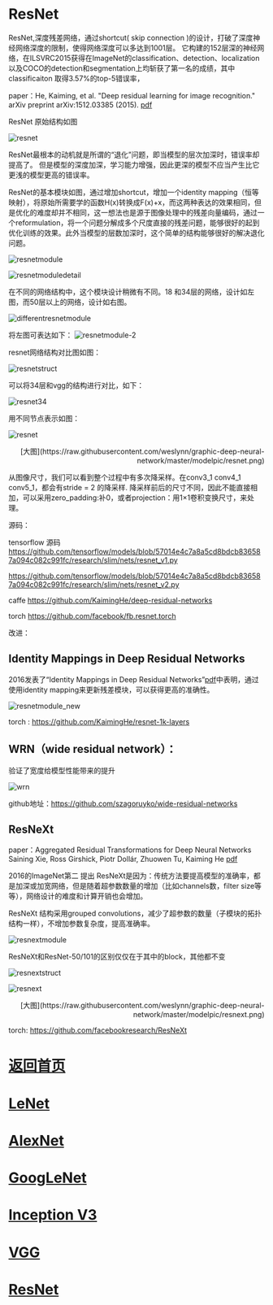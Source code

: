
# ResNet

ResNet,深度残差网络，通过shortcut( skip connection )的设计，打破了深度神经网络深度的限制，使得网络深度可以多达到1001层。
它构建的152层深的神经网络，在ILSVRC2015获得在ImageNet的classification、detection、localization以及COCO的detection和segmentation上均斩获了第一名的成绩，其中classificaiton 取得3.57%的top-5错误率，


paper：He, Kaiming, et al. "Deep residual learning for image recognition." arXiv preprint arXiv:1512.03385 (2015). [pdf](https://arxiv.org/pdf/1512.03385.pdf) 

ResNet 原始结构如图

![resnet](https://github.com/weslynn/graphic-deep-neural-network/blob/master/pic/resnet.png)


ResNet最根本的动机就是所谓的“退化”问题，即当模型的层次加深时，错误率却提高了。 但是模型的深度加深，学习能力增强，因此更深的模型不应当产生比它更浅的模型更高的错误率。


ResNet的基本模块如图，通过增加shortcut，增加一个identity mapping（恒等映射），将原始所需要学的函数H(x)转换成F(x)+x，而这两种表达的效果相同，但是优化的难度却并不相同，这一想法也是源于图像处理中的残差向量编码，通过一个reformulation，将一个问题分解成多个尺度直接的残差问题，能够很好的起到优化训练的效果。此外当模型的层数加深时，这个简单的结构能够很好的解决退化问题。

![resnetmodule](https://github.com/weslynn/graphic-deep-neural-network/blob/master/pic/resnet2.png)

![resnetmoduledetail](https://github.com/weslynn/graphic-deep-neural-network/blob/master/pic/resnetmodule.png)

在不同的网络结构中，这个模块设计稍微有不同。18 和34层的网络，设计如左图，而50层以上的网络，设计如右图。

![differentresnetmodule](https://github.com/weslynn/graphic-deep-neural-network/blob/master/pic/resnet3.jpg)

将左图可表达如下：
![resnetmodule-2](https://github.com/weslynn/graphic-deep-neural-network/blob/master/pic/resnet2.jpg)

resnet网络结构对比图如图：

![resnetstruct](https://github.com/weslynn/graphic-deep-neural-network/blob/master/pic/resnet3.png)

可以将34层和vgg的结构进行对比，如下：

![resnet34](https://github.com/weslynn/graphic-deep-neural-network/blob/master/pic/resnet34.jpg)


用不同节点表示如图：


![resnet](https://github.com/weslynn/graphic-deep-neural-network/blob/master/modelpic/resnet.png)

<p align="right">[大图](https://raw.githubusercontent.com/weslynn/graphic-deep-neural-network/master/modelpic/resnet.png)</p>


从图像尺寸，我们可以看到整个过程中有多次降采样。在conv3_1 conv4_1 conv5_1，都会有stride = 2 的降采样. 降采样前后的尺寸不同，因此不能直接相加，可以采用zero_padding:补0，或者projection：用1×1卷积变换尺寸，来处理。

源码：

tensorflow 源码 https://github.com/tensorflow/models/blob/57014e4c7a8a5cd8bdcb836587a094c082c991fc/research/slim/nets/resnet_v1.py

https://github.com/tensorflow/models/blob/57014e4c7a8a5cd8bdcb836587a094c082c991fc/research/slim/nets/resnet_v2.py

caffe https://github.com/KaimingHe/deep-residual-networks

torch https://github.com/facebook/fb.resnet.torch






改进：

## Identity Mappings in Deep Residual Networks

2016发表了“Identity Mappings in Deep Residual Networks”[pdf](https://arxiv.org/pdf/1603.05027.pdf)中表明，通过使用identity mapping来更新残差模块，可以获得更高的准确性。

![resnetmodule_new](https://github.com/weslynn/graphic-deep-neural-network/blob/master/pic/resnet_new.png)


torch :  https://github.com/KaimingHe/resnet-1k-layers

## WRN（wide residual network）：

验证了宽度给模型性能带来的提升

![wrn](https://github.com/weslynn/graphic-deep-neural-network/blob/master/pic/wrn.png)

github地址：https://github.com/szagoruyko/wide-residual-networks



## ResNeXt

paper：Aggregated Residual Transformations for Deep Neural Networks
Saining Xie, Ross Girshick, Piotr Dollár, Zhuowen Tu, Kaiming He
 [pdf](https://arxiv.org/pdf/1611.05431.pdf) 

2016的ImageNet第二
提出 ResNeXt是因为：传统方法要提高模型的准确率，都是加深或加宽网络，但是随着超参数数量的增加（比如channels数，filter size等等），网络设计的难度和计算开销也会增加。

ResNeXt 结构采用grouped  convolutions，减少了超参数的数量（子模块的拓扑结构一样），不增加参数复杂度，提高准确率。


![resnextmodule](https://github.com/weslynn/graphic-deep-neural-network/blob/master/pic/resnextmodule.png)

ResNeXt和ResNet-50/101的区别仅仅在于其中的block，其他都不变

![resnextstruct](https://github.com/weslynn/graphic-deep-neural-network/blob/master/pic/resnext.png)



![resnext](https://github.com/weslynn/graphic-deep-neural-network/blob/master/modelpic/resnext.png)

<p align="right">[大图](https://raw.githubusercontent.com/weslynn/graphic-deep-neural-network/master/modelpic/resnext.png)</p>



torch: https://github.com/facebookresearch/ResNeXt



# [返回首页](https://github.com/weslynn/graphic-deep-neural-network/) 
# [LeNet](https://github.com/weslynn/graphic-deep-neural-network/blob/master/object%20classification%20%E7%89%A9%E4%BD%93%E5%88%86%E7%B1%BB/LeNet.md)   
# [AlexNet](https://github.com/weslynn/graphic-deep-neural-network/blob/master/object%20classification%20%E7%89%A9%E4%BD%93%E5%88%86%E7%B1%BB/AlexNet.md)                  
# [GoogLeNet](https://github.com/weslynn/graphic-deep-neural-network/blob/master/object%20classification%20%E7%89%A9%E4%BD%93%E5%88%86%E7%B1%BB/GoogLeNet.md)
# [Inception V3](https://github.com/weslynn/graphic-deep-neural-network/blob/master/object%20classification%20%E7%89%A9%E4%BD%93%E5%88%86%E7%B1%BB/InceptionV3.md)
# [VGG](https://github.com/weslynn/graphic-deep-neural-network/blob/master/object%20classification%20%E7%89%A9%E4%BD%93%E5%88%86%E7%B1%BB/VGG.md)
# [ResNet](https://github.com/weslynn/graphic-deep-neural-network/blob/master/object%20classification%20%E7%89%A9%E4%BD%93%E5%88%86%E7%B1%BB/ResNet.md)